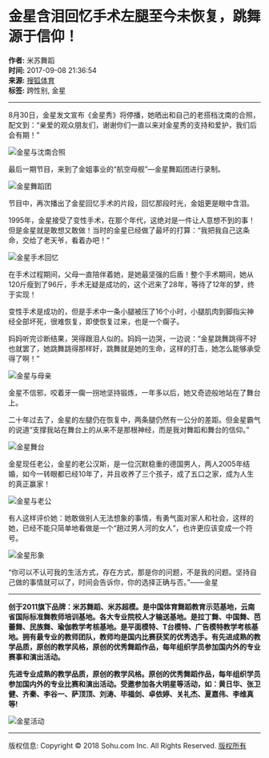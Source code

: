 # 金星含泪回忆手术左腿至今未恢复，跳舞源于信仰！

**作者:** 米苏舞蹈  
**时间:** 2017-09-08 21:36:54  
**来源:** [搜狐体育](https://sports.sohu.com/20170908/n510500867.shtml)  
**标签:** 跨性别, 金星  

---

8月30日，金星发文宣布《金星秀》将停播，她晒出和自己的老搭档沈南的合照，配文到：“亲爱的观众朋友们，谢谢你们一直以来对金星秀的支持和爱护，我们后会有期！”

![金星与沈南合照](https://5b0988e595225.cdn.sohucs.com/images/20170908/99b32d54f54e4d09a8e418f979cbcc0f.jpeg)

最后一期节目，来到了金姐事业的“航空母舰”—金星舞蹈团进行录制。

![金星舞蹈团](https://5b0988e595225.cdn.sohucs.com/images/20170908/375be0e76ce842fea589087c0ca129c2.jpeg)

节目中，再次播出了金星回忆手术的片段，回忆那段时光，金姐更是眼中含泪。

1995年，金星接受了变性手术，在那个年代，这绝对是一件让人意想不到的事！但是金星就是敢想又敢做！当时的金星已经做了最坏的打算：“我把我自己这条命，交给了老天爷，看着办吧！”

![金星手术回忆](https://5b0988e595225.cdn.sohucs.com/images/20170908/13780b326b754999acf5123eb72e494c.jpeg)

在手术过程期间，父母一直陪伴着她，是她最坚强的后盾！整个手术期间，她从120斤瘦到了96斤，手术无疑是成功的，这个迟来了28年，等待了12年的梦，终于实现！

变性手术是成功的，但是手术中一条小腿被压了16个小时，小腿肌肉到脚指尖神经全部坏死，很难恢复，即使恢复过来，也是一个瘸子。

妈妈听完诊断结果，哭得跟泪人似的。妈妈一边哭，一边说：“金星跳舞跳得不好也就罢了，她跳舞跳得那样好，跳舞就是她的生命，这样的打击，她怎么能够承受得了啊！”

![金星与母亲](https://5b0988e595225.cdn.sohucs.com/images/20170908/8e425b5b484d4a92824e7b00c67df975.jpeg)

金星不信邪，咬着牙一瘸一拐地坚持锻炼，一年多以后，她又奇迹般地站在了舞台上。

二十年过去了，金星的左腿仍在恢复中，两条腿仍然有一公分的差距。但金星霸气的说道“支撑我站在舞台上的从来不是那根神经，而是我对舞蹈和舞台的信仰。”

![金星舞台](https://5b0988e595225.cdn.sohucs.com/images/20170908/b2051725a927427aab263151418cb874.jpeg)

金星现任老公，金星的老公汉斯，是一位沉默稳重的德国男人，两人2005年结婚，如今一转眼都已经10年了，并且收养了三个孩子，成了五口之家，成为人生的真正赢家！

![金星与老公](https://5b0988e595225.cdn.sohucs.com/images/20170908/013ac34cc8344e87b6557713bbec77f4.jpeg)

有人这样评价她：她敢做别人无法想象的事情，有勇气面对家人和社会，这样的她，已经不能只简单地看做是一个“趟过男人河的女人”，也许更应该变成一个符号。

![金星形象](https://5b0988e595225.cdn.sohucs.com/images/20170908/375c3a6ce51f48cbbac755878fcec92e.jpeg)

“你可以不认可我的生活方式，存在方式，那是你的问题，不是我的问题。坚持自己做的事情就可以了，时间会告诉你，你的选择正确与否。”——金星

---

**创于2011旗下品牌：米苏舞蹈、米苏超模。是中国体育舞蹈教育示范基地，云南省国际标准舞教师培训基地。各大专业院校人才输送基地。是拉丁舞、中国舞、芭蕾舞、民族舞、瑜伽教学考核基地。是平面模特、T台模特、广告模特教学考核基地。拥有最专业的教师团队，教师均是国内比赛获奖的优秀选手。有先进成熟的教学品质，原创的教学风格，原创的优秀舞蹈作品，每年组织学员参加国内外的专业赛事和演出活动。**

**先进专业成熟的教学品质，原创的教学风格。原创的优秀舞蹈作品，每年组织学员参加国内外的专业比赛和演出活动。受邀参加各大明星等活动，如：黄日华、张卫健、齐秦、李谷一、萨顶顶、刘涛、毕福剑、卓依婷、关礼杰、夏嘉伟、李维真等!**

![金星活动](https://5b0988e595225.cdn.sohucs.com/images/20170908/7d6fd5056f4e447397daab560c75d2c2.jpeg)

--- 

版权信息: Copyright © 2018 Sohu.com Inc. All Rights Reserved. [版权所有](https://corp.sohu.com/s2007/copyright/)